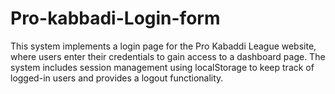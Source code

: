 # Pro-kabbadi-Login-form
This system implements a login page for the Pro Kabaddi League website, where users enter their credentials to gain access to a dashboard page. The system includes session management using localStorage to keep track of logged-in users and provides a logout functionality.
